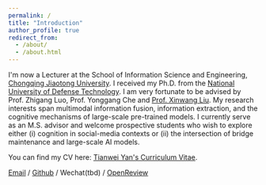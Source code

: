```yaml
---
permalink: /
title: "Introduction"
author_profile: true
redirect_from: 
  - /about/
  - /about.html
---
```

I'm now a Lecturer at the School of Information Science and Engineering, [Chongqing Jiaotong University](https://www.cqjtu.edu.cn/). I received my Ph.D. from the [National University of Defense Technology](https://www.nudt.edu.cn/). I am very fortunate to be advised by Prof. Zhigang Luo, Prof. Yonggang Che and [Prof. Xinwang Liu](https://xinwangliu.github.io/). My research interests span multimodal information fusion, information extraction, and the cognitive mechanisms of large-scale pre-trained models. I currently serve as an M.S. advisor and welcome prospective students who wish to explore either (i) cognition in social-media contexts or (ii) the intersection of bridge maintenance and large-scale AI models.

You can find my CV here: [Tianwei Yan's Curriculum Vitae](../assets/Curriculum_Vitae.pdf).

[Email](augusyan@cqjtu.edu.cn) / [Github](https://github.com/augusyan) / Wechat(tbd) / [OpenReview](https://openreview.net/profile?id=%7ETianwei_Yan1)


